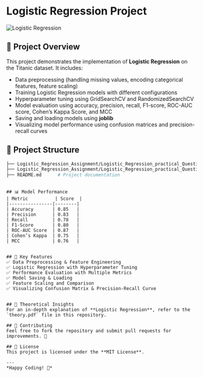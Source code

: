 # Logistic Regression Project

![Logistic Regression](https://media.giphy.com/media/26AHONQ79FdWZhAI0/giphy.gif)

## 📌 Project Overview
This project demonstrates the implementation of **Logistic Regression** on the Titanic dataset. It includes:
- Data preprocessing (handling missing values, encoding categorical features, feature scaling)
- Training Logistic Regression models with different configurations
- Hyperparameter tuning using GridSearchCV and RandomizedSearchCV
- Model evaluation using accuracy, precision, recall, F1-score, ROC-AUC score, Cohen’s Kappa Score, and MCC
- Saving and loading models using **joblib**
- Visualizing model performance using confusion matrices and precision-recall curves

## 📂 Project Structure
```bash
├── Logistic_Regression_Assignment/Logistic_Regression_practical_Questions.ipynb   # Contains the Python implementation of Logistic Regression
├── Logistic_Regression_Assignment/Logistic_Regression_practical_Questionsy.ipynb     # A detailed theoretical explanation of Logistic Regression
├── README.md      # Project documentation
```

```

## 📊 Model Performance
| Metric          | Score  |
|----------------|--------|
| Accuracy       | 0.85   |
| Precision      | 0.83   |
| Recall         | 0.78   |
| F1-Score       | 0.80   |
| ROC-AUC Score  | 0.87   |
| Cohen’s Kappa  | 0.75   |
| MCC            | 0.76   |


## 📌 Key Features
✅ Data Preprocessing & Feature Engineering  
✅ Logistic Regression with Hyperparameter Tuning  
✅ Performance Evaluation with Multiple Metrics  
✅ Model Saving & Loading  
✅ Feature Scaling and Comparison  
✅ Visualizing Confusion Matrix & Precision-Recall Curve  


## 📜 Theoretical Insights
For an in-depth explanation of **Logistic Regression**, refer to the `theory.pdf` file in this repository.

## 📢 Contributing
Feel free to fork the repository and submit pull requests for improvements. 🚀

## 📜 License
This project is licensed under the **MIT License**.

---
*Happy Coding! 🎯*

